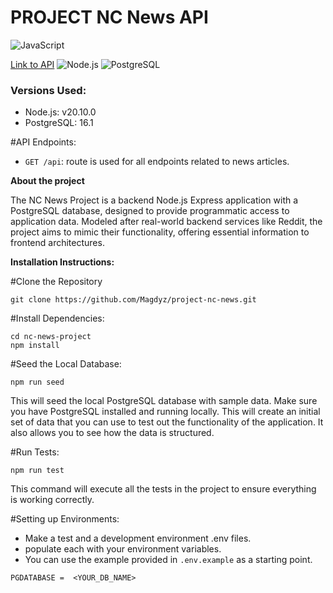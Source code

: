 # PROJECT NC News API

![JavaScript](https://img.shields.io/badge/-JavaScript-yellow)

[Link to API](https://api1.magz.dev/api)
![Node.js](https://img.shields.io/badge/Node.js-%3E%3D10-green)
![PostgreSQL](https://img.shields.io/badge/PostgreSQL-%3E%3D12-blue)

### Versions Used:

- Node.js: v20.10.0
- PostgreSQL: 16.1

#API Endpoints:

- `GET /api`: route is used for all endpoints related to news articles.

**About the project**

The NC News Project is a backend Node.js Express application with a PostgreSQL database, designed to provide programmatic access to application data. Modeled after real-world backend services like Reddit, the project aims to mimic their functionality, offering essential information to frontend architectures.

**Installation Instructions:**

#Clone the Repository

`git clone https://github.com/Magdyz/project-nc-news.git`

#Install Dependencies:

```
cd nc-news-project
npm install
```

#Seed the Local Database:

`npm run seed`

This will seed the local PostgreSQL database with sample data. Make sure you have PostgreSQL installed and running locally. This will create an initial set of data that you can use to test out the functionality of the application. It also allows you to see how the data is structured. 


#Run Tests:

`npm run test`

This command will execute all the tests in the project to ensure everything is working correctly.

#Setting up Environments:

- Make a test and a development environment .env files. 
- populate each with your environment variables.
- You can use the example provided in `.env.example` as a starting point.

`PGDATABASE =  <YOUR_DB_NAME>` 



